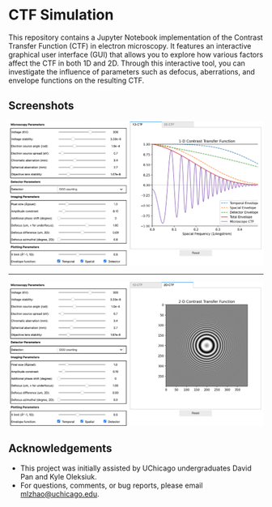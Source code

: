 # CTF Simulation
This repository contains a Jupyter Notebook implementation of the Contrast Transfer Function (CTF) in electron microscopy. It features an interactive graphical user interface (GUI) that allows you to explore how various factors affect the CTF in both 1D and 2D. Through this interactive tool, you can investigate the influence of parameters such as defocus, aberrations, and envelope functions on the resulting CTF.

## Screenshots
![1D-CTF](screenshot1.png)

---

![2D-CTF](screenshot2.png)

## Acknowledgements
- This project was initially assisted by UChicago undergraduates David Pan and Kyle Oleksiuk.
- For questions, comments, or bug reports, please email mlzhao@uchicago.edu.